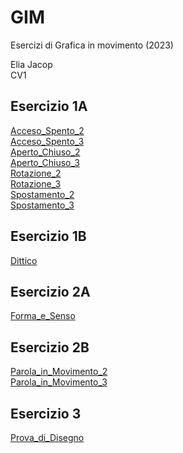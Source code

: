 # GIM
Esercizi di Grafica in movimento (2023) 

Elia Jacop  
CV1



## Esercizio 1A

[Acceso_Spento_2](/Esercizio_1A/acceso_spento_2.html)  
[Acceso_Spento_3](/Esercizio_1A/acceso_spento_3.html)  
[Aperto_Chiuso_2](/Esercizio_1A/aperto_chiuso_2.html)  
[Aperto_Chiuso_3](/Esercizio_1A/aperto_chiuso_3.html)  
[Rotazione_2](/Esercizio_1A/rotazione_2.html)  
[Rotazione_3](/Esercizio_1A/rotazione_3.html)  
[Spostamento_2](/Esercizio_1A/spostamento_2.html)  
[Spostamento_3](/Esercizio_1A/spostamento_3.html)  


## Esercizio 1B

[Dittico](/Esercizio_1B/indexA.html)


## Esercizio 2A

[Forma_e_Senso](/Esercizio_2A/template/index.html) 


## Esercizio 2B

[Parola_in_Movimento_2](/Esercizio_2B/template/Caffè_2.html)  
[Parola_in_Movimento_3](/Esercizio_2B/template/Caffè_3.html)   


## Esercizio 3

[Prova_di_Disegno](/Esercizio_3/esempi/1_disegno/index.html) 









